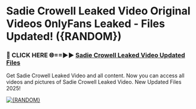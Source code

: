 # Sadie Crowell Leaked Video Original Videos 0nlyFans Leaked - Files Updated! ({RANDOM})

<h3>🔴 CLICK HERE 🌐==►► <a href="https://betterlinks.top/A2PfLJ" rel="nofollow">Sadie Crowell Leaked Video Updated Files</a></h3>

Get Sadie Crowell Leaked Video and all content. Now you can access all videos and pictures of Sadie Crowell Leaked Video. New Updated Files 2025!

[![{RANDOM}](https://i.imgur.com/ppqm5kG.gif)](https://betterlinks.top/A2PfLJ)